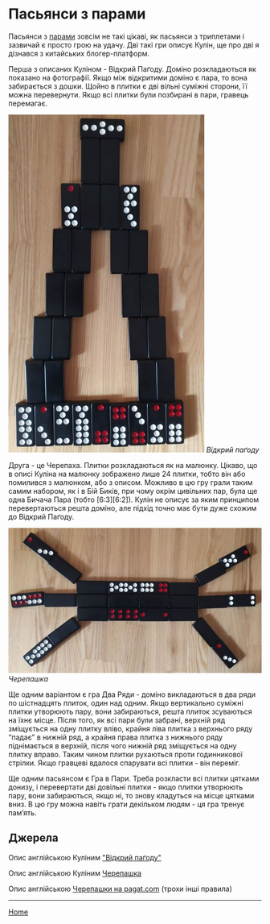 # Пасьянси з парами

Пасьянси з [парами](/wpua/gupai/hierarchy.html) зовсім не такі цікаві, як пасьянси з триплетами і зазвичай є просто грою на удачу. Дві такі гри описує Кулін, ще про дві я дізнався з китайських блогер-платформ. 

Перша з описаних Куліном - Відкрий Паґоду. Доміно розкладаються як показано на фотографії. Якщо між відкритими доміно є пара, то вона забирається з дошки. Щойно в плитки є дві вільні суміжні сторони, її можна перевернути. Якщо всі плитки були позбирані в пари, гравець перемагає. 

![](/docs/assets/images/gupai/open-the-pagoda.jpg?w=390)
_Відкрий паґоду_

Друга - це Черепаха. Плитки розкладаються як на малюнку. Цікаво, що в описі Куліна на малюнку зображено лише 24 плитки, тобто він або помилився з малюнком, або з описом. Можливо в цю гру грали таким самим набором, як і в Бій Биків, при чому окрім цивільних пар, була ще одна Бичача Пара (тобто [6:3][6:2]). Кулін не описує за яким принципом перевертаються решта доміно, але підхід точно має бути дуже схожим до Відкрий Паґоду. 

![](/docs/assets/images/gupai/turtle.jpg?w=677)  
_Черепашка_

Ще одним варіантом є гра Два Ряди - доміно викладаються в два ряди по шістнадцять плиток, один над одним. Якщо вертикально суміжні плитки утворюють пару, вони забираються, решта плиток зсуваються на їхнє місце. Після того, як всі пари були забрані, верхній ряд зміщується на одну плитку вліво, крайня ліва плитка з верхнього ряду “падає” в нижній ряд, а крайня права плитка з нижнього ряду піднімається в верхній, після чого нижній ряд зміщується на одну плитку вправо. Таким чином плитки рухаються проти годинникової стрілки. Якщо гравцеві вдалося спарувати всі плитки - він переміг. 

Ще одним пасьянсом є Гра в Пари. Треба розкласти всі плитки цятками донизу, і перевертати дві довільні плитки - якщо плитки утворюють пару, вони забираються, якщо ні, то знову кладуться на місце цятками вниз. В цю гру можна навіть грати декільком людям - ця гра тренує пам’ять. 

## Джерела 

Опис англійською Куліним ["Відкрий паґоду"](https://healthy.uwaterloo.ca/museum/Archives/Culin/Dice1893/hoitap.html) 

Опис англійською Куліним [Черепашка](https://healthy.uwaterloo.ca/museum/Archives/Culin/Dice1893/ryonghpai.htm) 

Опис англійською [Черепашки на pagat.com](https://www.pagat.com/domino/solitaire/cosmic_turtle.html) (трохи інші правила) 

---  

[Home](/wpua/gupai/index.html)
